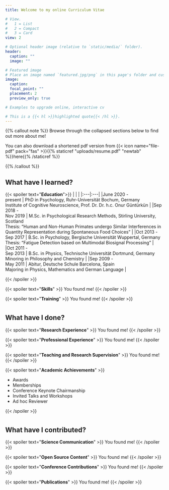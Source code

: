 ```yaml
---
title: Welcome to my online Curriculum Vitae

# View.
#   1 = List
#   2 = Compact
#   3 = Card
view: 2

# Optional header image (relative to `static/media/` folder).
header:
  caption: ""
  image: ""

# Featured image
# Place an image named `featured.jpg/png` in this page's folder and customize its options here.
image:
  caption: 
  focal_point: ""
  placement: 2
  preview_only: true

# Examples to upgrade online, interactive cv

# This is a {{< hl >}}highlighted quote{{< /hl >}}.
---
```


{{% callout note %}}
Browse through the collapsed sections below to find out more about me!

You can also download a shortened pdf version from {{< icon name="file-pdf" pack="fas" >}}{{% staticref "uploads/resume.pdf" "newtab" %}}here{{% /staticref %}}

{{% /callout %}}

## What have I learned?

{{< spoiler text="**Education**">}}
|  |  |
|:---|:---|
|June 2020 - <br>present  | PhD in Psychology, Ruhr-Universität Bochum, Germany <br>Institute of Cognitive Neuroscience, Prof. Dr. Dr. h.c. Onur Güntürkün  |
|Sep 2018 - <br>Nov 2019 | M.Sc. in Psychological Research Methods, Stirling University, Scotland <br>Thesis: “Human and Non-Human Primates undergo Similar Interferences in Quantity Representation during Spontaneous Food Choices” |
|Oct 2013 - <br>Sep 2017 | B.Sc. in Psychology, Bergische Universität Wuppertal, Germany <br>Thesis: “Fatigue Detection based on Multimodal Biosignal Processing” |
|Oct 2011 - <br>Sep 2013 | B.Sc. in Physics, Technische Universität Dortmund, Germany <br>Minoring in Philosophy and Chemistry  |
|Sep 2009 - <br>May 2011 | Abitur, Deutsche Schule Barcelona, Spain <br>Majoring in Physics, Mathematics and German Language  |

{{< /spoiler >}}

{{< spoiler text="**Skills**" >}}
You found me!
{{< /spoiler >}}

{{< spoiler text="**Training**" >}}
You found me!
{{< /spoiler >}}

#

## What have I done?

{{< spoiler text="**Research Experience**" >}}
You found me!
{{< /spoiler >}}

{{< spoiler text="**Professional Experience**" >}}
You found me!
{{< /spoiler >}}

{{< spoiler text="**Teaching and Research Supervision**" >}}
You found me!
{{< /spoiler >}}

{{< spoiler text="**Academic Achievements**" >}}

- Awards
- Memberships
- Conference Keynote Chairmanship
- Invited Talks and Workshops
- Ad hoc Reviewer

{{< /spoiler >}}

#

## What have I contributed?

{{< spoiler text="**Science Communication**" >}}
You found me!
{{< /spoiler >}}

{{< spoiler text="**Open Source Content**" >}}
You found me!
{{< /spoiler >}}

{{< spoiler text="**Conference Contributions**" >}}
You found me!
{{< /spoiler >}}

{{< spoiler text="**Publications**" >}}
You found me!
{{< /spoiler >}}

